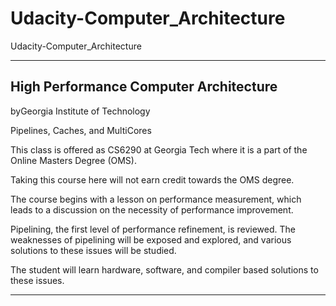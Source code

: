 # Udacity-Computer_Architecture
Udacity-Computer_Architecture




-------

## High Performance Computer Architecture
byGeorgia Institute of Technology

Pipelines, Caches, and MultiCores


This class is offered as CS6290 at Georgia Tech where it is a part of the Online Masters Degree (OMS). 

Taking this course here will not earn credit towards the OMS degree.

The course begins with a lesson on performance measurement, which leads to a discussion on the necessity of performance improvement.

Pipelining, the first level of performance refinement, is reviewed. The weaknesses of pipelining will be exposed and explored, and various solutions to these issues will be studied. 

The student will learn hardware, software, and compiler based solutions to these issues.


-------








